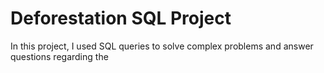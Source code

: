 # Deforestation SQL Project
In this project, I used SQL queries to solve complex problems and answer questions regarding the 

